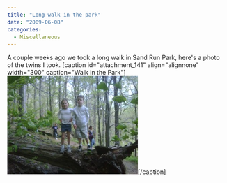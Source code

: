 ```yaml
---
title: "Long walk in the park"
date: "2009-06-08"
categories: 
  - Miscellaneous
---
```


A couple weeks ago we took a long walk in Sand Run Park, here's a photo of the twins I took. \[caption id="attachment\_141" align="alignnone" width="300" caption="Walk in the Park"\]![Walk in the Park](images/img00006-20090510-1628-300x225.jpg "Walk in the Park")\[/caption\]
